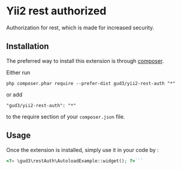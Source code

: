 Yii2 rest authorized
====================
Authorization for rest, which is made for increased security.

Installation
------------

The preferred way to install this extension is through [composer](http://getcomposer.org/download/).

Either run

```
php composer.phar require --prefer-dist gud3/yii2-rest-auth "*"
```

or add

```
"gud3/yii2-rest-auth": "*"
```

to the require section of your `composer.json` file.


Usage
-----

Once the extension is installed, simply use it in your code by  :

```php
<?= \gud3\restAuth\AutoloadExample::widget(); ?>```